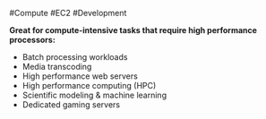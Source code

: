 #Compute #EC2 #Development 

**Great for compute-intensive tasks that require high performance processors:**
- Batch processing workloads
- Media transcoding
- High performance web servers
- High performance computing (HPC)
- Scientific modeling & machine learning
- Dedicated gaming servers
